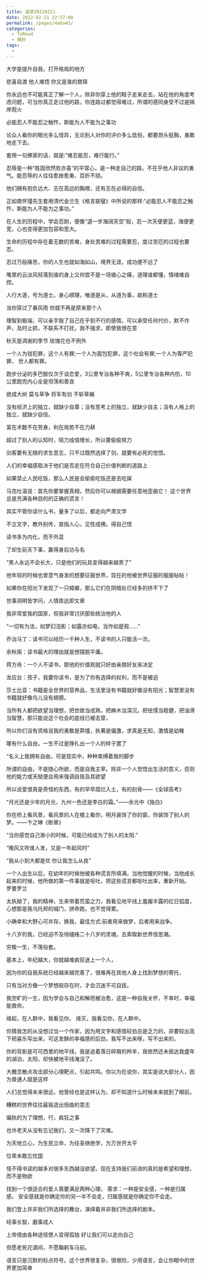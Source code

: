 ```yaml
---
title: 语录20220221
date: 2022-02-21 22:57:08
permalink: /pages/4a6a41/
categories:
  - ToRead
  - 摘抄
tags:
  - 
---
```




大学是提升自我，打开格局的地方



悲喜自渡 他人难悟 你又是谁的救赎



你永远也不可能真正了解一个人，除非你穿上他的鞋子走来走去，站在他的角度考虑问题，可当你真正走过他的路，你连路过都觉得难过，所谓的感同身受不过是隔岸观火



必能忍人不能忍之触忤，斯能为人不能为之事功 



论众人看你的眼光多么怪异，无论别人对你的评价多么低俗，都要昂头挺胸，勇敢地走下去。

 

套用一句佛家的话，就是:“难忍能忍，难行能行。”

 

忍辱是一种“胜固欣然败亦喜”的平常心，是一种走自己的路，不在乎他人非议的勇气。能忍辱的人往往愈挫愈勇、百折不挠。

 

他们拥有抱负远大、志在高远的胸襟，还有志在必得的自信。

 

正如南怀瑾先生套用清代金兰生《格言联璧》中所说的那样:“必能忍人不能忍之触忤，斯能为人不能为之事功。”

 

在人生的历程中，学会忍耐，便像“退一步海阔天空”般，忍一次天便更蓝，海便更宽，心也变得更加包容和宽大。

 

生命的历程中存在着无数的苦难，身处苦难的过程需要忍，度过苦厄的过程也要忍。

 

忍过万般痛苦，你的人生也就如海如山，境界无涯，成功便不远了



嘴里的云淡风轻落到谁的身上又何尝不是一场锥心之痛，道理谁都懂，情绪难自控。



人行大道，号为道士。身心顺理，唯道是从，从道为事，故称道士



当你穿过了暴风雨 你就不再是原来那个人



理智到极端，可以亲手毁了自己在乎到不行的感情，可以承受任何代价，默不作声，及时止损，不联系不打扰，我不强求，即使我很在意



秋天是凋谢的季节 玫瑰花也不例外



一个人为钱犯罪，这个人有罪;一个人为面包犯罪，这个社会有罪;一个人为尊严犯罪， 世人都有罪。



跑步分泌的多巴胺仅次于谈恋爱，3公里专治各种不爽，5公里专治各种内伤，10公里跑完内心全是坦荡和善良



欲成大树 莫与草争 将军有剑 不斩草蝇



没有经济上的独立，就缺少自尊；没有思考上的独立，就缺少自主；没有人格上的独立，就缺少自信。



富在术数不在劳身，利在局势不在力耕



超过了别人的认知时，阻力成倍增长，所以要偷偷努力



剑客要有无限的求生意志，只不过既然选择了剑，就要有必死的觉悟。



人们的幸福感取决于他们是否走在符合自己价值判断的道路上



如果禁止人民吃饭，那么人民是会偷偷吃饭还是去吃屎



马克吐温说：首先你要掌握真相，然后你可以根据需要任意地歪曲它！ 这个世界总是充满各种目的的正确的谎言！

其实不管你读什么书，量多了以后，都走向严肃文学



不立文字，教外别传，直指人心，见性成佛。得自己悟



读书多为内化，而不外显



了却生前天下事，赢得身后功与名



“男人永远不会长大，只是他们的玩具变得越来越贵了”



他年轻的时候也曾意气奋发的想要征服世界，现在的他被世界征服的服服帖帖！



如果你在阳光下发现了一只蟑螂，那么它们在阴暗处已经多的挤不下了



世事洞明皆学问，人情炼达即文章



我非常爱我的国家，但我非常讨厌那些统治他的人



“一切有为法，如梦幻泡影；如露亦如电，当作如是观……”




乔治马丁：读书可以经历一千种人生，不读书的人只能活一次。

余秋兩：读书最大的理由就是想摆脱平庸。

蒋方舟：一个人不读书，那他的价值观就只好由亲朋好友来决定

龙应台：孩子，我要你读书，是为了你有选择的权利，而不是被迫

莎士比亚：书籍是全世界的营养品，生活里没有书籍就好像没有阳光；智慧里没有书籍就好像鸟儿没有翅膀。 



当所有人都把欲望当理想，把世故当成熟，把麻木当深沉，把怯懦当稳健，把油滑当智慧，那只能说这个社会的底线已被击穿，

所以你们没有资格说我的勇敢是莽撞，执著是偏激，求真是无知，激情是幼稚



哪有什么自由，一生不过是挣扎出一个人的样子罢了



 “名义上我拥有自由，可是现实中，种种束缚着我的脚步



所谓的自由，不是随心所欲，而是自我主宰。除非一个人觉悟出生活的意义，否则他的能力或天赋便会用来强调自我及其欲望



所以说爱恨真是奇怪的东西，有的早早腐烂入土，有的刻骨——《全球高考》

“月光还是少年的月光，九州一色还是李白的霜。”——余光中《独白》

你在桥上看风景，看风景的人在楼上看你，明月装饰了你的窗，你装饰了别人的梦。——卞之琳《断章》

“当你感觉自己渺小的时候，可能已经成为了别人的太阳.”

“晚风又吹谁人发，又是一年起风时”

“我从小到大都是优 你让我怎么从良”



一个人出生以后，在幼年的时候他被各种谎言所填满。当他觉醒的时候，当他成长起来的时候，他所做的第一件事就是呕吐，把这些谎言都呕吐出来，重新开始。		罗曼罗兰





太执拗了，我的精神，生来带着荒蛮之力，我看见地平线上羞赧半露的红日弧度，心想那是我乌托邦的城门，拼命跑，也不觉得累。



小确幸和大野心可并存，换我，最佳方式:前者用来做梦，后者用来战争。

十八岁的我，已经迫不及待缱绻二十八岁的灵魂，去索取新世界怪思潮。

穷极一生，不落俗套。



基本上，年纪越大，你就越难疯狂迷上一个人，

因为你的自我系统已经越来越完善了，很难再在其他人身上找到梦想的寄托，

只有当对方像一个梦想般存在时，才会沉迷不可自拔。



我空旷的一生，因为学会与自己和解而被治愈，这是一种自我关怀，不幸时，幸福能救命。




缘起，在人群中，我看见你。
缘灭，我看见你，在人群中。



你猜我怎的从没想过当一个作家，因为用文字和感情较劲总是乏力的，非要较出高下把喜乐写出来，可这发酥的幸福感的后劲，我写不出来呀，写不出来的。

你的背影是可可西里的地平线，我是追着落日碎屑的羚羊，我依然还未抵达我盛年的湖泊，太阳，却快被地平线淹没了。



大概念散点攻击部分心理靶点，引起共鸣。你以为在说你，其实是说大部分人，因为普通人就是这样



人们总觉得未来很远，他曾经也是这样认为，却不知道什么时候未来就到了眼前。



糟糕的世界往往最锻造出扭曲的意志



偏执的为了理想，行，疯狂之事



也许老天从没有忘记我们，又一次降下了灾难。



为天地立心，为生民立命，为往圣继绝学，为万世开太平



位卑未敢忘忧国



怪不得书读的越多对很多东西越没欲望。现在支持我们前进的真的是希望和理想，而不是物欲



找到一个很适合的爱人需要满足两种心理，
需求：一种是安全感，一种是归属感。
安全感就是你确定你的另一半不会走，归属感就是你确定你不会走。



我们登上并非我们所选择的舞台，演绎着并非我们所选择的剧本。



经事长智，磨事成人



上帝借由各种途径使人变得孤独 好让我们可以走向自己



但愿老死花酒间，不愿鞠躬车马前。



语言只是沉默的标点符号。这个世界很复杂，很艰险，少用语言，会让你眼中的世界更加简单
